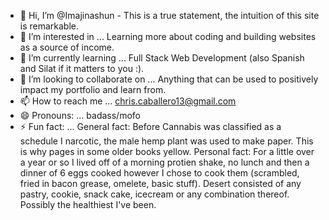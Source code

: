 - 👋 Hi, I’m @Imajinashun - This is a true statement, the intuition of this site is remarkable.
- 👀 I’m interested in ... Learning more about coding and building websites as a source of income.
- 🌱 I’m currently learning ... Full Stack Web Development (also Spanish and Silat if it matters to you :).
- 💞️ I’m looking to collaborate on ... Anything that can be used to positively impact my portfolio and learn from.
- 📫 How to reach me ... chris.caballero13@gmail.com
- 😄 Pronouns: ... badass/mofo
- ⚡ Fun fact: ... General fact: Before Cannabis was classified as a schedule I narcotic, the male hemp plant was used to make paper. This is why pages in some older books yellow. Personal fact: For a little over a year or so I lived off of a morning protien shake, no lunch and then a dinner of 6 eggs cooked however I chose to cook them (scrambled, fried in bacon grease, omelete, basic stuff). Desert consisted of any pastry, cookie, snack cake, icecream or any combination thereof. Possibly the healthiest I've been. 

<!---
Imajinashun/Imajinashun is a ✨ special ✨ repository because its `README.md` (this file) appears on your GitHub profile.
You can click the Preview link to take a look at your changes.
--->
